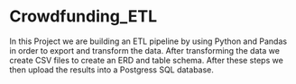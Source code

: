 # Crowdfunding_ETL

In this Project we are building an ETL pipeline by using Python and Pandas in order to export and transform the data. After transforming the data we create CSV files to create an ERD and table schema. After these steps we then upload the results into a Postgress SQL database.

